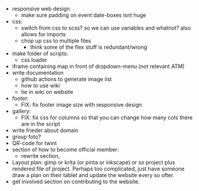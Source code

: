* responsive web design
    * make sure padding on event date-boxes isnt huge
* css:
    * switch from css to scss? so we can use variables and whatnot? also allows for imports
    * chop up css to multiple files
        * think some of the flex stuff is redundant/wrong
* make folder of scripts:
    * css loader
* iframe containing map in front of dropdown-menu (not relevant ATM)
* write documentation
    * github actions to generate image list
    * how to use wiki
    * tie in wiki on website
* footer:
    * FIX: fix footer image size with responsive design
* gallery:
    * FIX: fix css for columns so that you can change how many cols there are in the script
* write frieder about domain
* group foto?
* QR-code for twint
* section of how to become official member:
    * rewrite section, 
* Layout plan: gimp or krita (or pinta or inkscape) or so project plus rendered file of project. Perhaps too complicated, just have someone draw a plan on their tablet and update the website every so ofter.
* get involved section on contributing to the website.